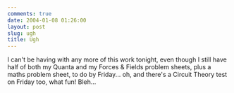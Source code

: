 ```yaml
---
comments: true
date: 2004-01-08 01:26:00
layout: post
slug: ugh
title: Ugh
---
```


I can't be having with any more of this work tonight, even though I still have half of both my Quanta and my Forces & Fields problem sheets, plus a maths problem sheet, to do by Friday... oh, and there's a Circuit Theory test on Friday too, what fun!  Bleh...  
